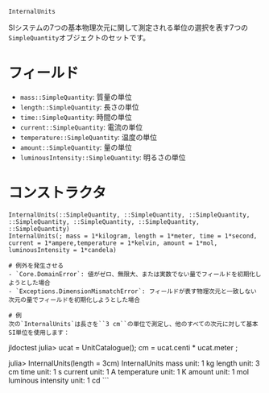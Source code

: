 ```
InternalUnits
```

SIシステムの7つの基本物理次元に関して測定される単位の選択を表す7つの`SimpleQuantity`オブジェクトのセットです。

# フィールド

  * `mass::SimpleQuantity`: 質量の単位
  * `length::SimpleQuantity`: 長さの単位
  * `time::SimpleQuantity`: 時間の単位
  * `current::SimpleQuantity`: 電流の単位
  * `temperature::SimpleQuantity`: 温度の単位
  * `amount::SimpleQuantity`: 量の単位
  * `luminousIntensity::SimpleQuantity`: 明るさの単位

# コンストラクタ

```
InternalUnits(::SimpleQuantity, ::SimpleQuantity, ::SimpleQuantity, ::SimpleQuantity, ::SimpleQuantity, ::SimpleQuantity, ::SimpleQuantity)
InternalUnits(; mass = 1*kilogram, length = 1*meter, time = 1*second, current = 1*ampere,temperature = 1*kelvin, amount = 1*mol, luminousIntensity = 1*candela)

# 例外を発生させる
- `Core.DomainError`: 値がゼロ、無限大、または実数でない量でフィールドを初期化しようとした場合
- `Exceptions.DimensionMismatchError`: フィールドが表す物理次元と一致しない次元の量でフィールドを初期化しようとした場合

# 例
次の`InternalUnits`は長さを``3 cm``の単位で測定し、他のすべての次元に対して基本SI単位を使用します：
```

jldoctest julia> ucat = UnitCatalogue(); cm = ucat.centi * ucat.meter ;

julia> InternalUnits(length = 3cm) InternalUnits  mass unit:               1 kg  length unit:             3 cm  time unit:               1 s  current unit:            1 A  temperature unit:        1 K  amount unit:             1 mol  luminous intensity unit: 1 cd ```

